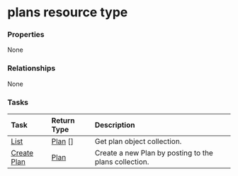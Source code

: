# plans resource type



### Properties
None

### Relationships
None


### Tasks

| Task		   | Return Type	|Description|
|:---------------|:--------|:----------|
|[List](../api/plan_list.md) | [Plan](plan.md) [] |Get plan object collection. |
|[Create Plan](../api/plan_post_plans.md) |[Plan](plan.md)| Create a new Plan by posting to the plans collection.|

<!-- uuid: 777a2d5c-3074-4bd3-b970-f01610a2077e
2015-10-16 16:12:42 UTC -->
<!-- {
  "type": "#page.annotation",
  "description": "plans resource",
  "keywords": "",
  "section": "documentation",
  "tocPath": ""
}-->